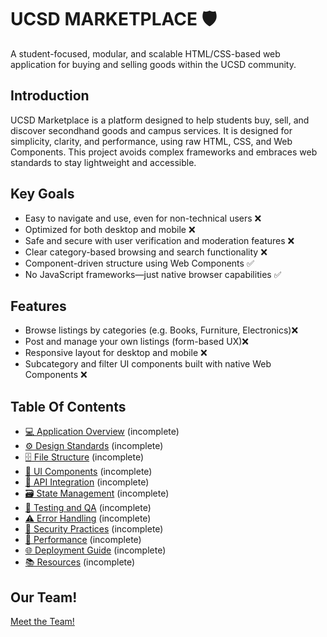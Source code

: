 

# UCSD MARKETPLACE 🛡️ 

A student-focused, modular, and scalable HTML/CSS-based web application for buying and selling goods within the UCSD community.

## Introduction

UCSD Marketplace is a platform designed to help students buy, sell, and discover secondhand goods and campus services. It is designed for simplicity, clarity, and performance, using raw HTML, CSS, and Web Components. This project avoids complex frameworks and embraces web standards to stay lightweight and accessible.

## Key Goals

* Easy to navigate and use, even for non-technical users ❌
* Optimized for both desktop and mobile ❌
* Safe and secure with user verification and moderation features ❌
* Clear category-based browsing and search functionality ❌
* Component-driven structure using Web Components ✅
* No JavaScript frameworks—just native browser capabilities ✅

## Features

* Browse listings by categories (e.g. Books, Furniture, Electronics)❌
* Post and manage your own listings (form-based UX)❌
* Responsive layout for desktop and mobile ❌
* Subcategory and filter UI components built with native Web Components ❌

## Table Of Contents

* [💻 Application Overview](docs/application-overview.md) (incomplete)
* [⚙️ Design Standards](docs/project-standards.md) (incomplete)
* [🗄️ File Structure](docs/project-structure.md) (incomplete)
* [🧱 UI Components](docs/components-and-styling.md) (incomplete)
* [📡 API Integration](docs/api-layer.md) (incomplete)
* [🗃️ State Management](docs/state-management.md) (incomplete)
* [🧪 Testing and QA](docs/testing.md) (incomplete)
* [⚠️ Error Handling](docs/error-handling.md) (incomplete)
* [🔐 Security Practices](docs/security.md) (incomplete)
* [🚄 Performance](docs/performance.md) (incomplete)
* [🌐 Deployment Guide](docs/deployment.md) (incomplete)
* [📚 Resources](docs/additional-resources.md) (incomplete)

## Our Team!

[Meet the Team!](./admin/team.md)